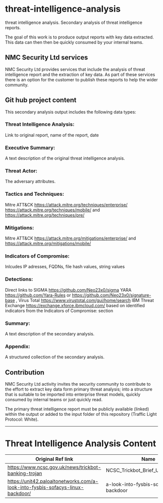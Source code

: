 # threat-intelligence-analysis
threat intelligence analysis. Secondary analysis of threat intelligence reports.

The goal of this work is to produce output reports with key data extracted. This data can then then be quickly consumed by your internal teams.

## NMC Security Ltd services
NMC Security Ltd provides services that include the analysis of threat intelligence report and the extraction of key data. As part of these services there is an option for the customer to publish these reports to help the wider community.

## Git hub project content
This secondary analysis output includes the following data types:

### Threat Intelligence Analysis:
Link to original report, name of the report, date
### Executive Summary:
A text description of the original threat intelligence analysis.
### Threat Actor:
The adversary attributes.
### Tactics and Techniques:
Mitre ATT&CK https://attack.mitre.org/techniques/enterprise/ https://attack.mitre.org/techniques/mobile/ and https://attack.mitre.org/techniques/pre/
### Mitigations:
Mitre ATT&CK https://attack.mitre.org/mitigations/enterprise/ and https://attack.mitre.org/mitigations/mobile/
### Indicators of Compromise:
Inlcudes IP adresses, FQDNs, file hash values, string values
### Detections:
Direct links to SIGMA https://github.com/Neo23x0/sigma YARA https://github.com/Yara-Rules or https://github.com/Neo23x0/signature-base , Virus Total https://www.virustotal.com/gui/home/search IBM Threat Exchange https://exchange.xforce.ibmcloud.com/ based on identified indicators from the Indicators of Compromise: section
### Summary:
A text description of the secondary analysis.
### Appendix:
A structured collection of the secondary analysis.

## Contribution
NMC Security Ltd activity invites the security community to contribute to the effort to extract key data form primary threat analysis; into a structure that is suitable to be imported into enterprise threat models, quickly consumed by internal teams or just quickly read.

The primary threat intelligence report must be publicly available (linked) within the output or added to the input folder of this repository (Traffic Light Protocol: White).

---

# Threat Intelligence Analysis Content
Original Ref link | Name | Threat Intelligence Analysis Link
--- | --- | ---
https://www.ncsc.gov.uk/news/trickbot-banking-trojan | NCSC_Trickbot_Brief_User_Guide.pdf | https://github.com/nmcsecurity/threat-intelligence-analysis/blob/master/output/NCSC_trickbot_banking_trojan.md
https://unit42.paloaltonetworks.com/a-look-into-fysbis-sofacys-linux-backdoor/ | a-look-into-fysbis-sofacys-linux-backdoor | https://github.com/nmcsecurity/threat-intelligence-analysis/blob/master/output/unit42_APT28_fysbis.md